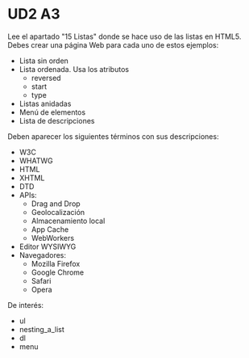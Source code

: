 # UD2 A3

Lee el apartado "15 Listas" donde se hace uso de las listas en HTML5. Debes crear una página Web para cada uno de estos ejemplos:

- Lista sin orden
- Lista ordenada. Usa los atributos
  - reversed
  - start
  - type
- Listas anidadas
- Menú de elementos
- Lista de descripciones
  
Deben aparecer los siguientes términos con sus descripciones:
  - W3C
  - WHATWG
  - HTML
  - XHTML
  - DTD
  - APIs: 
    - Drag and Drop
    - Geolocalización
    - Almacenamiento local
    - App Cache
    - WebWorkers
  - Editor WYSIWYG
  - Navegadores:
    - Mozilla Firefox
    - Google Chrome
    - Safari
    - Opera

De interés:
- ul
- nesting_a_list
- dl
- menu